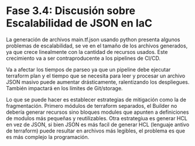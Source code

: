 # Fase 3.4: Discusión sobre Escalabilidad de JSON en IaC

La generación de archivos main.tf.json usando python presenta algunos problemas de escalabilidad, se ve en el tamaño de los archivos generados, ya que crece linealmente con la cantidad de recursos usados. Este crecimiento va a ser contraproducente a los pipelines de CI/CD.

Va a afectar los tiempos de parseo ya que un pipeline debe ejecutar terraform plan y el tiempo que se necesita para leer y procesar un archivo JSON masivo puede aumentar drásticamente, ralentizando los despliegues. También impactará en los límites de Git/storage.

Lo que se puede hacer es establecer estrategias de mitigación como la de fragmentación. Primero módulos de terraform separados, el Builder no debería generar recursos sino bloques modules que apunten a definiciones de modulos más pequeñas y reutilizables. Otra estrategiua es generar HCL en vez de JSON, si bien JSON es más facil de generar HCL (lenguaje antivo de terraform) puede resultar en archivos más legibles, el problema es que es más complejo la programación.